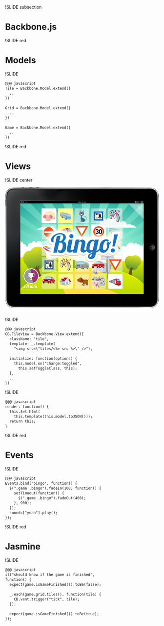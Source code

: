 !SLIDE subsection

# Backbone.js

!SLIDE red

# Models

!SLIDE

    @@@ javascript
    Tile = Backbone.Model.extend({
      ..
    })

    Grid = Backbone.Model.extend({
      ..
    })

    Game = Backbone.Model.extend({
      ..
    })

!SLIDE red

# Views

!SLIDE center

![Screenshot](ss.png)

!SLIDE

    @@@ javascript
    CB.TileView = Backbone.View.extend({
      className: "tile",
      template: _.template(
        "<img src=\"tiles/<%= src %>\" />"),

      initialize: function(options) {
        this.model.on("change:toggled",
          this.setToggleClass, this);
      },
      ..
    })

!SLIDE

    @@@ javascript
    render: function() {
      this.$el.html(
        this.template(this.model.toJSON()));
      return this;
    }

!SLIDE red

# Events

!SLIDE

    @@@ javascript
    Events.bind("bingo", function() {
      $(".game .bingo").fadeIn(100, function() {
        setTimeout(function() {
          $(".game .bingo").fadeOut(400);
        }, 900);
      });
      sounds["yeah"].play();
    });

!SLIDE red

# Jasmine

!SLIDE

    @@@ javascript
    it("should know if the game is finished",
    function() {
      expect(game.isGameFinished()).toBe(false);

      _.each(game.grid.tiles(), function(tile) {
        CB.vent.trigger("tick", tile);
      });

      expect(game.isGameFinished()).toBe(true);
    });
